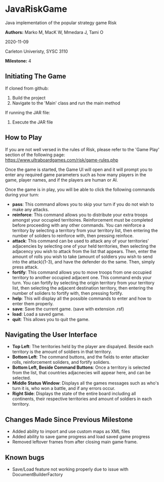 # JavaRiskGame
Java implementation of the popular strategy game Risk

**Authors:** Marko M, MacK W, Mmedara J, Tami O

2020-11-09

Carleton Univeristy, SYSC 3110

**Milestone:** 4

## Initiating The Game

If cloned from github:
1. Build the project
2. Navigate to the 'Main' class and run the main method

If running the JAR file:
1. Execute the JAR file

## How to Play 

If you are not well versed in the rules of Risk, please refer to the 'Game Play' section of the following page:
https://www.ultraboardgames.com/risk/game-rules.php

Once the game is started, the Game UI will open and it will prompt you to enter any required game parameters such as how many players in the game, player names, and if the players are human or AI.

Once the game is in play, you will be able to click the following commands during your turn:

- **pass**: This command allows you to skip your turn if you do not wish to make any attacks.
- **reinforce**: This command allows you to distribute your extra troops amongst your occupied territoires. Reinforcement must be completed before proceeding with any other commands. You can reinforce a territory by selecting a territory from your territory list, then entering the number of soliders to reinforce with, then pressing reinfoce.
- **attack**: This command can be used to attack any of your territories' adjacencies by selecting one of your held territories, then selecting the adjacency you wish to attack from the list that appears. Then, enter the amount of rolls you wish to take (amount of soldiers you wish to send into the attack)(1-3), and have the defender do the same. Then, simply press attack.  
- **fortify**: This command allows you to move troops from one occupied territory to another occupied adjacent one. This command ends your turn. You can fortify by selecting the origin territory from your territory list, then selecting the adjacent destination territory, then entering the number of soliders to fortify with, then pressing fortify.
- **help**: This will display all the possible commands to enter and how to enter them properly.
- **save**: Save the current game. (save with extension .rsf)
- **load**: Load a saved game.
- **quit**: This allows you to quit the game.

## Navigating the User Interface

- **Top Left**: The territories held by the player are dispalyed. Beside each territory is the amount of soldiers in that territory.
- **Bottom Left**: The command buttons, and the fields to enter attacker rolls, reinforcement soliders, and fortify soliders.
- **Bottom Left, Beside Command Buttons**: Once a territory is selected from the list, that countries adjacnecies will appear here, and can be selected.
- **Middle Status Window**: Displays all the games messages such as who's turn it is, who won a battle, and if any errors occur. 
- **Right Side**: Displays the state of the entire board including all continents, their respective territories and amount of soldiers in each territory.

## Changes Made Since Previous Milestone

- Added ability to import and use custom maps as XML files
- Added ability to save game progress and load saved game progress
- Removed leftover frames from after closing main game frame. 


## Known bugs 

- Save/Load feature not working properly due to issue with DocumentBuilderFactory
